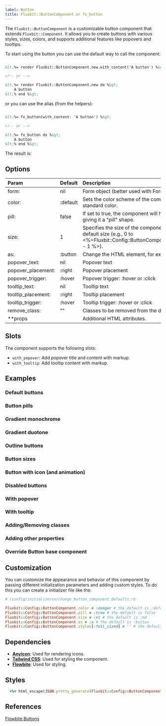 ```yaml
---
label: Button
title: Fluxbit::ButtonComponent or fx_button
---
```


The `Fluxbit::ButtonComponent` is a customizable button component that extends `Fluxbit::Component`.
It allows you to create buttons with various styles, sizes, colors, and supports additional features like popovers and tooltips.

To start using the button you can use the default way to call the component:

```html

&lt;%= render Fluxbit::ButtonComponent.new.with_content('A button') %&gt;

<!-- or -->

&lt;%= render Fluxbit::ButtonComponent.new do %&gt;
    A button
&lt;% end %&gt;

```

or you can use the alias (from the helpers):

```html

&lt;%= fx_button(with_content: 'A button') %&gt;

<!-- or -->

&lt;%= fx_button do %&gt;
    A button
&lt;% end %&gt;

```

The result is:

<lookbook-embed app="/lookbook/" preview="Fluxbit::Components::ButtonComponentPreview" scenario="default" panels="params,source"></lookbook-embed>

## Options

| Param              | Default  | Description
|:-------------------|:---------|:------------
| form:              | nil      | Form object (better used with FormBuilder)
| color:             | :default | Sets the color scheme of the component, with being the standard color.
| pill:              | false    | If set to true, the component will have rounded corners, giving it a "pill" shape.
| size:              | 1        | Specifies the size of the component. Medium is the default size (e.g., 0 to <%=Fluxbit::Config::ButtonComponent.styles[:size].count - 1 %>).
| as:                | :button  | Change the HTML element, for example, to "a" element.
| popover_text:      | nil      | Popover text
| popover_placement: | :right   | Popover placement
| popover_trigger:   | :hover   | Popover trigger: :hover or :click
| tooltip_text:      | nil      | Tooltip text
| tooltip_placement: | :right   | Tooltip placement
| tooltip_trigger:   | :hover   | Tooltip trigger: :hover or :click
| remove_class:      | ""       | Classes to be removed from the default class list.
| **props            |          | Additional HTML attributes.

## Slots

The component supports the following slots:

- `with_popover`: Add popover title and content with markup.
- `with_tooltip`: Add tooltip content with markup.

## Examples

### Default buttons

<lookbook-embed app="/lookbook/" preview="Fluxbit::Components::ButtonComponentPreview" scenario="default_buttons" panels="source"></lookbook-embed>

### Button pills

<lookbook-embed app="/lookbook/" preview="Fluxbit::Components::ButtonComponentPreview" scenario="button_pills" panels="source"></lookbook-embed>

### Gradient monochrome

<lookbook-embed app="/lookbook/" preview="Fluxbit::Components::ButtonComponentPreview" scenario="gradient_monochrome" panels="source"></lookbook-embed>

### Gradient duotone

<lookbook-embed app="/lookbook/" preview="Fluxbit::Components::ButtonComponentPreview" scenario="gradient_duotone" panels="source"></lookbook-embed>

### Outline buttons

<lookbook-embed app="/lookbook/" preview="Fluxbit::Components::ButtonComponentPreview" scenario="outline_buttons" panels="source"></lookbook-embed>

### Button sizes

<lookbook-embed app="/lookbook/" preview="Fluxbit::Components::ButtonComponentPreview" scenario="button_sizes" panels="source"></lookbook-embed>

### Button with icon (and animation)

<lookbook-embed app="/lookbook/" preview="Fluxbit::Components::ButtonComponentPreview" scenario="button_with_icon" panels="source"></lookbook-embed>

### Disabled buttons

<lookbook-embed app="/lookbook/" preview="Fluxbit::Components::ButtonComponentPreview" scenario="disabled_buttons" panels="source"></lookbook-embed>

### With popover

<lookbook-embed app="/lookbook/" preview="Fluxbit::Components::ButtonComponentPreview" scenario="with_popover" panels="source"></lookbook-embed>

### With tooltip

<lookbook-embed app="/lookbook/" preview="Fluxbit::Components::ButtonComponentPreview" scenario="with_tooltip" panels="source"></lookbook-embed>

### Adding/Removing classes

<lookbook-embed app="/lookbook/" preview="Fluxbit::Components::ButtonComponentPreview" scenario="adding_removing_classes" panels="source"></lookbook-embed>

### Adding other properties

<lookbook-embed app="/lookbook/" preview="Fluxbit::Components::ButtonComponentPreview" scenario="adding_other_properties" panels="source"></lookbook-embed>

### Override Button base component

<lookbook-embed app="/lookbook/" preview="Fluxbit::Components::ButtonComponentPreview" scenario="override_button_base_component" panels="source"></lookbook-embed>

## Customization

You can customize the appearance and behavior of this component by passing different initialization parameters and adding custom styles.
To do this you can create a initializer file like the:

```ruby
# /config/initializerss/change_button_component_defaults.rb

Fluxbit::Config::ButtonComponent.color = :danger # the default is :default
Fluxbit::Config::ButtonComponent.pill = :true # the default is false
Fluxbit::Config::ButtonComponent.size = :xl # the default is :md
Fluxbit::Config::ButtonComponent.as = :a # the default is :button
Fluxbit::Config::ButtonComponent.styles[:full_sized] = '' # the default is 'w-full'

```

## Dependencies

- [**Anyicon**](https://github.com/arthurmolina/anyicon): Used for rendering icons.
- [**Tailwind CSS**](https://tailwindcss.com/): Used for styling the component.
- [**Flowbite**](https://flowbite.com/): Used for styling.

## Styles

```ruby
  <%= html_escape(JSON.pretty_generate(Fluxbit::Config::ButtonComponent.styles)) %>
```

## References

[Flowbite Buttons](https://flowbite.com/docs/components/buttons/)